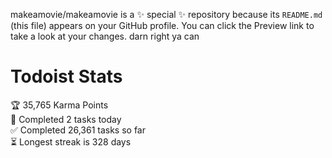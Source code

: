 makeamovie/makeamovie is a ✨ special ✨ repository because its `README.md` (this file) appears on your GitHub profile.
You can click the Preview link to take a look at your changes. darn right ya can

# Todoist Stats

<!-- TODO-IST:START -->
🏆  35,765 Karma Points           
🌸  Completed 2 tasks today           
✅  Completed 26,361 tasks so far           
⏳  Longest streak is 328 days
<!-- TODO-IST:END -->